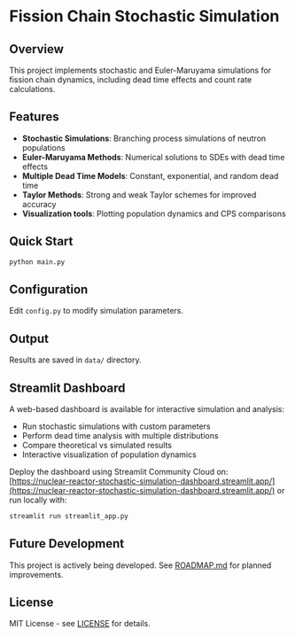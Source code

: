 # Fission Chain Stochastic Simulation

## Overview
This project implements stochastic and Euler-Maruyama simulations for fission chain dynamics, including dead time effects and count rate calculations.

## Features

- **Stochastic Simulations**: Branching process simulations of neutron populations
- **Euler-Maruyama Methods**: Numerical solutions to SDEs with dead time effects
- **Multiple Dead Time Models**: Constant, exponential, and random dead time
- **Taylor Methods**: Strong and weak Taylor schemes for improved accuracy
- **Visualization tools**: Plotting population dynamics and CPS comparisons

## Quick Start
``` python
python main.py
```

## Configuration
Edit `config.py` to modify simulation parameters.

## Output
Results are saved in `data/` directory.

## Streamlit Dashboard
A web-based dashboard is available for interactive simulation and analysis:
- Run stochastic simulations with custom parameters
- Perform dead time analysis with multiple distributions
- Compare theoretical vs simulated results
- Interactive visualization of population dynamics

Deploy the dashboard using Streamlit Community Cloud on:
[https://nuclear-reactor-stochastic-simulation-dashboard.streamlit.app/](https://nuclear-reactor-stochastic-simulation-dashboard.streamlit.app/)
or run locally with:
```bash
streamlit run streamlit_app.py
```

## Future Development

This project is actively being developed. See [ROADMAP.md](ROADMAP.md) for planned improvements.

## License
MIT License - see [LICENSE](LICENSE) for details.



